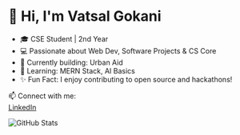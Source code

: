 <!-- ## Hi there 👋

**Vatsal636/Vatsal636** is a ✨ _special_ ✨ repository because its `README.md` (this file) appears on your GitHub profile.

Here are some ideas to get you started:

- 🔭 I’m currently working on ...
- 🌱 I’m currently learning ...
- 👯 I’m looking to collaborate on ...
- 🤔 I’m looking for help with ...
- 💬 Ask me about ...
- 📫 How to reach me: ...
- 😄 Pronouns: ...
- ⚡ Fun fact: ...
-->


# 👋 Hi, I'm Vatsal Gokani
- 🎓 CSE Student | 2nd Year
- 💻 Passionate about Web Dev, Software Projects & CS Core
- 🚀 Currently building: Urban Aid
- 🌱 Learning: MERN Stack, AI Basics
- ✨ Fun Fact: I enjoy contributing to open source and hackathons!

📫 Connect with me:  
[LinkedIn](https://www.linkedin.com/in/vatsal-gokani-7759a0247/)

![GitHub Stats](https://github-readme-stats.vercel.app/api?username=yourusername&show_icons=true&theme=radical)

